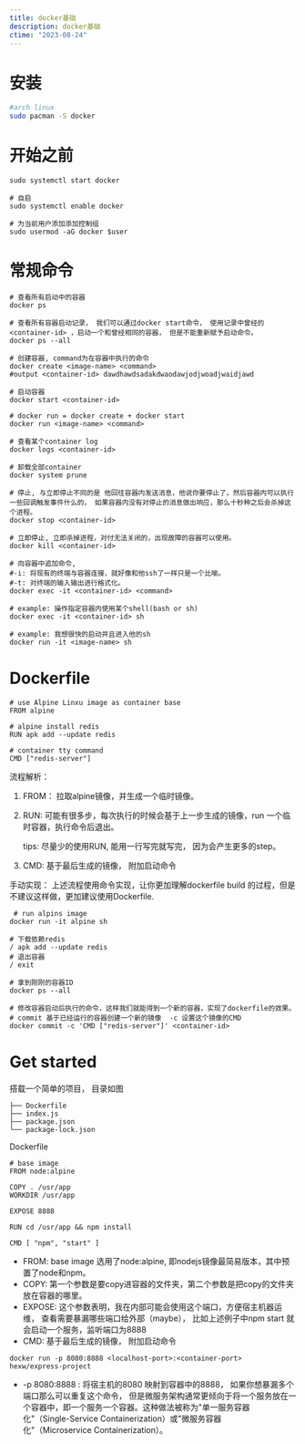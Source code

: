 ```yaml
---
title: docker基础
description: docker基础
ctime: "2023-08-24"
---
```

# 安装
``` bash
#arch linux
sudo pacman -S docker
```

# 开始之前
``` shell
sudo systemctl start docker

# 自启
sudo systemctl enable docker 

# 为当前用户添加添加控制组
sudo usermod -aG docker $user
```

# 常规命令
``` shell
# 查看所有启动中的容器
docker ps 

# 查看所有容器启动记录， 我们可以通过docker start命令， 使用记录中曾经的<container-id> ，启动一个和曾经相同的容器， 但是不能重新赋予启动命令。
docker ps --all

# 创建容器, command为在容器中执行的命令
docker create <image-name> <command>
#output <container-id> dawdhawdsadakdwaodawjodjwoadjwaidjawd

# 启动容器
docker start <container-id>

# docker run = docker create + docker start
docker run <image-name> <command>

# 查看某个container log
docker logs <container-id>

# 卸载全部container
docker system prune

# 停止, 与立即停止不同的是 他回往容器内发送消息，他说你要停止了，然后容器内可以执行一些回调触发事件什么的， 如果容器内没有对停止的消息做出响应，那么十秒种之后会杀掉这个进程。
docker stop <container-id>

# 立即停止, 立即杀掉进程，对付无法关闭的，出现故障的容器可以使用。
docker kill <container-id>

# 向容器中追加命令, 
#-i: 将现有的终端与容器连接，就好像和他ssh了一样只是一个比喻。
#-t: 对终端的输入输出进行格式化。
docker exec -it <container-id> <command>

# example: 操作指定容器内使用某个shell(bash or sh)
docker exec -it <container-id> sh

# example: 我想很快的启动并且进入他的sh
docker run -it <image-name> sh
```

# Dockerfile
```shell
# use Alpine Linxu image as container base 
FROM alpine

# alpine install redis
RUN apk add --update redis

# container tty command
CMD ["redis-server"]
```

流程解析：
1. FROM： 拉取alpine镜像，并生成一个临时镜像。
2. RUN: 可能有很多步，每次执行的时候会基于上一步生成的镜像，run 一个临时容器，执行命令后退出。 
    
    tips: 尽量少的使用RUN, 能用一行写完就写完， 因为会产生更多的step。
        
3. CMD: 基于最后生成的镜像， 附加启动命令

手动实现：
上述流程使用命令实现，让你更加理解dockerfile build 的过程，但是不建议这样做，更加建议使用Dockerfile.
```shell
 # run alpins image
docker run -it alpine sh

# 下载依赖redis
/ apk add --update redis
# 退出容器
/ exit

# 拿到刚刚的容器ID
docker ps --all

# 修改容器启动后执行的命令，这样我们就能得到一个新的容器，实现了dockerfile的效果。
# commit 基于已经运行的容器创建一个新的镜像  -c 设置这个镜像的CMD
docker commit -c 'CMD ["redis-server"]' <container-id>
```

# Get started
搭载一个简单的项目，
目录如图
``` shell
├── Dockerfile
├── index.js
├── package.json
└── package-lock.json
```

Dockerfile
```shell
# base image
FROM node:alpine

COPY . /usr/app
WORKDIR /usr/app

EXPOSE 8888

RUN cd /usr/app && npm install

CMD [ "npm", "start" ]
```

- FROM: base image 选用了node:alpine, 即nodejs镜像最简易版本，其中预置了node和npm。
- COPY: 第一个参数是要copy进容器的文件夹，第二个参数是把copy的文件夹放在容器的哪里。
- EXPOSE: 这个参数表明，我在内部可能会使用这个端口，方便宿主机器运维， 查看需要暴漏哪些端口给外部（maybe）， 比如上述例子中npm start 就会启动一个服务，监听端口为8888
- CMD: 基于最后生成的镜像， 附加启动命令


```shell
docker run -p 8080:8888 <localhost-port>:<container-port> hexw/express-project
```
- -p 8080:8888 : 将宿主机的8080 映射到容器中的8888， 如果你想暴漏多个端口那么可以重复这个命令， 但是微服务架构通常更倾向于将一个服务放在一个容器中，即一个服务一个容器。这种做法被称为"单一服务容器化"（Single-Service Containerization）或"微服务容器化"（Microservice Containerization）。
